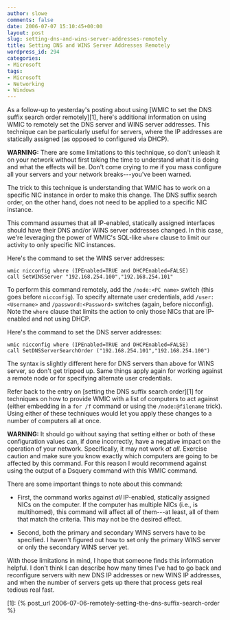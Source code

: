 ```yaml
---
author: slowe
comments: false
date: 2006-07-07 15:10:45+00:00
layout: post
slug: setting-dns-and-wins-server-addresses-remotely
title: Setting DNS and WINS Server Addresses Remotely
wordpress_id: 294
categories:
- Microsoft
tags:
- Microsoft
- Networking
- Windows
---
```


As a follow-up to yesterday's posting about using [WMIC to set the DNS suffix search order remotely][1], here's additional information on using WMIC to remotely set the DNS server and WINS server addresses. This technique can be particularly useful for servers, where the IP addresses are statically assigned (as opposed to configured via DHCP).

**WARNING:** There are some limitations to this technique, so don't unleash it on your network without first taking the time to understand what it is doing and what the effects will be. Don't come crying to me if you mass configure all your servers and your network breaks---you've been warned.

The trick to this technique is understanding that WMIC has to work on a specific NIC instance in order to make this change. The DNS suffix search order, on the other hand, does not need to be applied to a specific NIC instance.

This command assumes that all IP-enabled, statically assigned interfaces should have their DNS and/or WINS server addresses changed. In this case, we're leveraging the power of WMIC's SQL-like `where` clause to limit our activity to only specific NIC instances.

Here's the command to set the WINS server addresses:

    wmic nicconfig where (IPEnabled=TRUE and DHCPEnabled=FALSE) 
    call SetWINSServer "192.168.254.100","192.168.254.101"

To perform this command remotely, add the `/node:<PC name>` switch (this goes before `nicconfig`). To specify alternate user credentials, add `/user:<Username>` and `/password:<Password>` switches (again, before nicconfig). Note the `where` clause that limits the action to only those NICs that are IP-enabled and not using DHCP.

Here's the command to set the DNS server addresses:

    wmic nicconfig where (IPEnabled=TRUE and DHCPEnabled=FALSE) 
    call SetDNSServerSearchOrder ("192.168.254.101","192.168.254.100")

The syntax is slightly different here for DNS servers than above for WINS server, so don't get tripped up. Same things apply again for working against a remote node or for specifying alternate user credentials.

Refer back to the entry on [setting the DNS suffix search order][1] for techniques on how to provide WMIC with a list of computers to act against (either embedding in a `for /f` command or using the `/node:@filename` trick). Using either of these techniques would let you apply these changes to a number of computers all at once.

**WARNING:** It should go without saying that setting either or both of these configuration values can, if done incorrectly, have a negative impact on the operation of your network. Specifically, it may not work _at all._ Exercise caution and make sure you know exactly which computers are going to be affected by this command. For this reason I would recommend against using the output of a Dsquery command with this WMIC command.

There are some important things to note about this command:

* First, the command works against _all_ IP-enabled, statically assigned NICs on the computer. If the computer has multiple NICs (i.e., is multihomed), this command will affect all of them---at least, all of them that match the criteria. This may not be the desired effect.

* Second, both the primary and secondary WINS servers have to be specified. I haven't figured out how to set only the primary WINS server or only the secondary WINS server yet.

With those limitations in mind, I hope that someone finds this information helpful. I don't think I can describe how many times I've had to go back and reconfigure servers with new DNS IP addresses or new WINS IP addresses, and when the number of servers gets up there that process gets real tedious real fast.

[1]: {% post_url 2006-07-06-remotely-setting-the-dns-suffix-search-order %}
